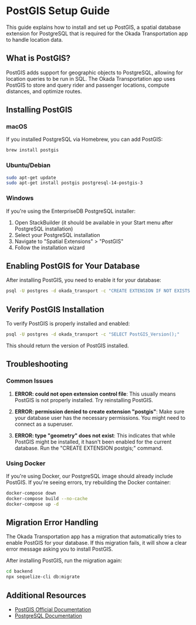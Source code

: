# PostGIS Setup Guide

This guide explains how to install and set up PostGIS, a spatial database extension for PostgreSQL that is required for the Okada Transportation app to handle location data.

## What is PostGIS?

PostGIS adds support for geographic objects to PostgreSQL, allowing for location queries to be run in SQL. The Okada Transportation app uses PostGIS to store and query rider and passenger locations, compute distances, and optimize routes.

## Installing PostGIS

### macOS

If you installed PostgreSQL via Homebrew, you can add PostGIS:

```bash
brew install postgis
```

### Ubuntu/Debian

```bash
sudo apt-get update
sudo apt-get install postgis postgresql-14-postgis-3
```

### Windows

If you're using the EnterpriseDB PostgreSQL installer:

1. Open StackBuilder (it should be available in your Start menu after PostgreSQL installation)
2. Select your PostgreSQL installation
3. Navigate to "Spatial Extensions" > "PostGIS"
4. Follow the installation wizard

## Enabling PostGIS for Your Database

After installing PostGIS, you need to enable it for your database:

```bash
psql -U postgres -d okada_transport -c "CREATE EXTENSION IF NOT EXISTS postgis;"
```

## Verify PostGIS Installation

To verify PostGIS is properly installed and enabled:

```bash
psql -U postgres -d okada_transport -c "SELECT PostGIS_Version();"
```

This should return the version of PostGIS installed.

## Troubleshooting

### Common Issues

1. **ERROR: could not open extension control file**: This usually means PostGIS is not properly installed. Try reinstalling PostGIS.

2. **ERROR: permission denied to create extension "postgis"**: Make sure your database user has the necessary permissions. You might need to connect as a superuser.

3. **ERROR: type "geometry" does not exist**: This indicates that while PostGIS might be installed, it hasn't been enabled for the current database. Run the "CREATE EXTENSION postgis;" command.

### Using Docker

If you're using Docker, our PostgreSQL image should already include PostGIS. If you're seeing errors, try rebuilding the Docker container:

```bash
docker-compose down
docker-compose build --no-cache
docker-compose up -d
```

## Migration Error Handling

The Okada Transportation app has a migration that automatically tries to enable PostGIS for your database. If this migration fails, it will show a clear error message asking you to install PostGIS.

After installing PostGIS, run the migration again:

```bash
cd backend
npx sequelize-cli db:migrate
```

## Additional Resources

- [PostGIS Official Documentation](https://postgis.net/documentation/)
- [PostgreSQL Documentation](https://www.postgresql.org/docs/)
